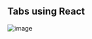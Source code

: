## Tabs using React

![image](https://github.com/shahbazalamjobs/Tabs-React/assets/125631878/7916e471-414d-4ecc-909c-85f8271bca79)
